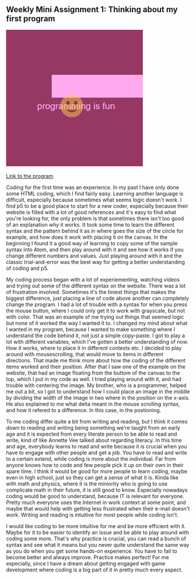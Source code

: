 ## Weekly Mini Assignment 1: Thinking about my first program

![alt text](miniex1snap.PNG "Screenshot of my first program")

[Link to the program](https://rawgit.com/nborgbjerg/mini_ex/master/mini_ex1/empty-example/index.html)

Coding for the first time was an experience. In my past I have only done some HTML coding, which I find fairly easy. Learning another language is difficult, especially because sometimes what seems logic doesn't work. I find p5 to be a good place to start for a new coder, especially because their website is filled with a lot of good references and it's easy to find what you're looking for, the only problem is that sometimes there isn't too good of an explanation *why* it works.
It took some time to learn the different syntax and the pattern behind it as in where goes the size of the circle for example, and how does it work with placing it on the canvas. In the beginning I found it a good way of learning to copy some of the sample syntax into Atom, and then play around with it and see how it works if you change different numbers and values. Just playing around with it and the classic trial-and-error was the best way for getting a better understanding of coding and p5.

My coding process began with a lot of experiementing, watching videos and trying out some of the different syntax on the website. There was a lot of frustration involved. Sometimes it's the tiniest things that makes the biggest difference, just placing a line of code above another can completely change the program. I had a lot of trouble with a syntax for when you press the mouse button, where I could only get it to work with grayscale, but not with color. That was an example of me trying out things that seemed logic but none of it worked the way I wanted it to. I changed my mind about what I wanted in my program, because I wanted to make something where I understand the code behind it, not just a simple copy-paste.
I got to play a lot with different variables, which I've gotten a better understanding of now. How it works, where to place it in different contexts etc. I decided to play around with mousescrolling, that would move to items in different directions. That made me think more about how the coding of the different items worked and their position.
After that I saw one of the example on the website, that had an image floating from the buttom of the canvas to the top, which I put in my code as well. I tried playing around with it, and had trouble with centering the image. My brother, who is a programmer, helped me out a bit, so I got to understand how I could place an image in the middle by dividing the width of the image in two where in the position on the x-axis. He also explained to me what delta meant in the mouse scrolling syntax, and how it refered to a difference. In this case, in the postioning.

To me coding differ quite a bit from writing and reading, but I think it comes down to reading and writing being something we're taught from an early age and it is expected from every literate person to be able to read and write, kind of like Annette Vee talked about regarding literacy. In this time and age, everybody learns to read and write because it is crucial when you have to engage with other people and get a job. You have to read and write to a certain extend, while coding is more about the individual. Far from anyone knows how to code and few people pick it up on their own in their spare time. I think it would be good for more people to learn coding, maybe even in high school, just so they can get a sense of what it is. Kinda like with math and physics, where it is the miniority who is going to use complicate math in their future, it is still good to know. Especially nowadays coding would be good to understand, because IT is relevant for everyone. Pretty much everyone uses the Internet in work context at some point, and maybe that would help with getting less frustrated when their e-mail doesn't work. Writing and reading is intuitive for most people while coding isn't.

I would like coding to be more intuitive for me and be more efficient with it. Maybe for it to be easier to identify an issue and be able to play around with coding some more. That's why practice is crucial, you can read a bunch of syntax and see what it means but you never quite understand the same way as you do when you get some hands-on experience. You have to fail to become better and always improve. Practice makes perfect! For me especially, since I have a dream about getting engaged with game development where coding is a big part of it in pretty much every aspect.
